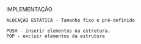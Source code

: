 IMPLEMENTAÇÃO

    ALOCAÇÃO ESTÁTICA - Tamanho fixo e pré-definido

    PUSH - inserir elementos na estrutura.
    POP - excluir elementos da estrutura